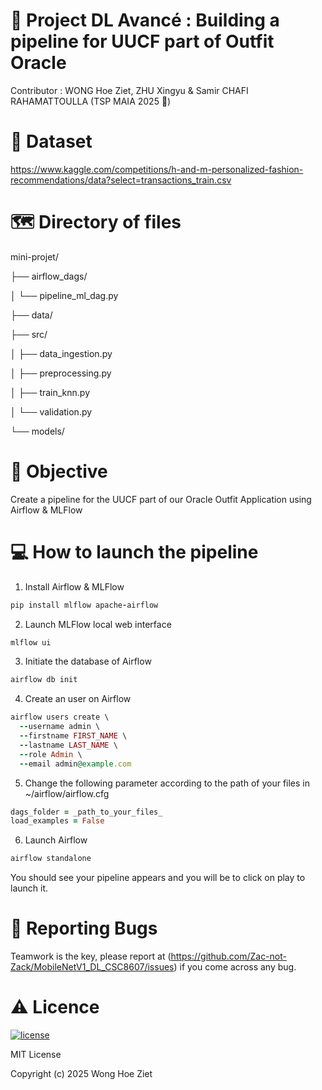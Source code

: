 # 🤖 Project DL Avancé  : Building a pipeline for UUCF part of Outfit Oracle

Contributor : WONG Hoe Ziet, ZHU Xingyu & Samir CHAFI RAHAMATTOULLA (TSP MAIA 2025 🐝)

# 🔡 Dataset
https://www.kaggle.com/competitions/h-and-m-personalized-fashion-recommendations/data?select=transactions_train.csv 

# 🗺️ Directory of files

mini-projet/

├── airflow_dags/

│   └── pipeline_ml_dag.py

├── data/

├── src/

│   ├── data_ingestion.py

│   ├── preprocessing.py

│   ├── train_knn.py

│   └── validation.py

└── models/

# 🎯 Objective 
Create a pipeline for the UUCF part of our Oracle Outfit Application using Airflow & MLFlow

# 💻 How to launch the pipeline 

1) Install Airflow & MLFlow
```ruby
pip install mlflow apache-airflow
```
2) Launch MLFlow local web interface
```ruby
mlflow ui
```
3) Initiate the database of Airflow
```ruby
airflow db init
```
4) Create an user on Airflow
```ruby
airflow users create \
  --username admin \
  --firstname FIRST_NAME \
  --lastname LAST_NAME \
  --role Admin \
  --email admin@example.com
```
5) Change the following parameter according to the path of your files in ~/airflow/airflow.cfg
```ruby
dags_folder = _path_to_your_files_
load_examples = False
```
6) Launch Airflow
```ruby
airflow standalone
```
You should see your pipeline appears and you will be to click on play to launch it.

# :lady_beetle: Reporting Bugs

Teamwork is the key, please report at (https://github.com/Zac-not-Zack/MobileNetV1_DL_CSC8607/issues) if you come across any bug.


# :warning: Licence

[![license](https://img.shields.io/github/license/DAVFoundation/captain-n3m0.svg?style=flat-square)](https://github.com/DAVFoundation/captain-n3m0/blob/master/LICENSE)

MIT License

Copyright (c) 2025 Wong Hoe Ziet 
